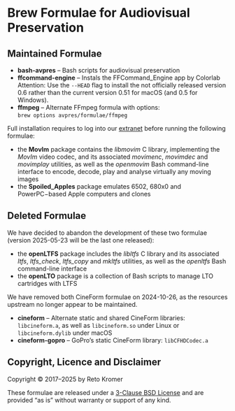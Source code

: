 # Brew Formulae for Audiovisual Preservation

## Maintained Formulae

- **bash-avpres** – Bash scripts for audiovisual preservation
- **ffcommand-engine** – Instals the FFCommand\_Engine app by Colorlab<br>Attention: Use the `--HEAD` flag to install the not officially released version 0.6 rather than the current version 0.51 for macOS (and 0.5 for Windows).
- **ffmpeg** – Alternate FFmpeg formula with options:<br>`brew options avpres/formulae/ffmpeg`

Full installation requires to log into our [extranet](https://reto.ch/cgi-bin/login.pl) before running the following formulae:

- the **MovIm** package contains the _libmovim_ C library, implementing the _MovIm_ video codec, and its associated _movimenc_, _movimdec_ and _movimplay_ utilities, as well as the _openmovim_ Bash command-line interface to encode, decode, play and analyse virtually any moving images
- the **Spoiled\_Apples** package emulates 6502, 680x0 and PowerPC−based Apple computers and clones

## Deleted Formulae

We have decided to abandon the development of these two formulae (version 2025-05-23 will be the last one released): 

- the **openLTFS** package includes the _libltfs_ C library and its associated _ltfs_, _ltfs\_check_, _ltfs\_copy_ and _mkltfs_ utilities, as well as the _openltfs_ Bash command-line interface
- the **openLTO** package is a collection of Bash scripts to manage LTO cartridges with LTFS

We have removed both CineForm formulae on 2024-10-26, as the resources upstream no longer appear to be maintained.

- **cineform** – Alternate static and shared CineForm libraries: `libcineform.a`, as well as `libcineform.so` under Linux or `libcineform.dylib` under macOS
- **cineform-gopro** – GoPro’s static CineForm library: `libCFHDCodec.a`

## Copyright, Licence and Disclaimer

Copyright © 2017–2025 by Reto Kromer

These formulae are released under a [3-Clause BSD License](LICENSE) and are provided “as is” without warranty or support of any kind.
